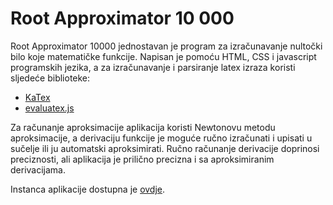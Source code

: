 # Root Approximator 10 000

Root Approximator 10000 jednostavan je program za izračunavanje nultočki bilo koje matematičke funkcije. Napisan je pomoću HTML, CSS i javascript programskih jezika, a za izračunavanje i parsiranje latex izraza koristi sljedeće biblioteke:

- [KaTex](https://katex.org/)
- [evaluatex.js](https://arthanzel.github.io/evaluatex/)

Za računanje aproksimacije aplikacija koristi Newtonovu metodu aproksimacije, a derivaciju funkcije je moguće ručno izračunati i upisati u sučelje ili ju automatski aproksimirati. Ručno računanje derivacije doprinosi preciznosti, ali aplikacija je prilično precizna i sa aproksimiranim derivacijama.

Instanca aplikacije dostupna je [ovdje](https://bornaflinta.from.hr/nultocke/).